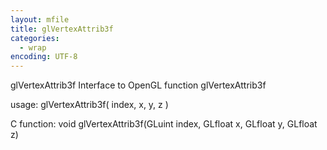 ```yaml
---
layout: mfile
title: glVertexAttrib3f
categories:
  - wrap
encoding: UTF-8
---
```


glVertexAttrib3f  Interface to OpenGL function glVertexAttrib3f

usage:  glVertexAttrib3f( index, x, y, z )

C function:  void glVertexAttrib3f(GLuint index, GLfloat x, GLfloat y, GLfloat z)